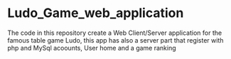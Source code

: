# Ludo_Game_web_application
The code in this repository create a Web Client/Server application for the famous table game Ludo, this app has also a server part that register with php and MySql acoounts, User home and a game ranking 
